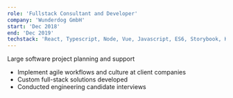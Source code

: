 ```yaml
---
role: 'Fullstack Consultant and Developer'
company: 'Wunderdog GmbH'
start: 'Dec 2018'
end: 'Dec 2019'
techstack: 'React, Typescript, Node, Vue, Javascript, ES6, Storybook, Kubernetes, Skipper, IOS/Swift, Git, Jest, Enzyme'
---
```

Large software project planning and support
- Implement agile workflows and culture at client companies
- Custom full-stack solutions developed
- Conducted engineering candidate interviews
